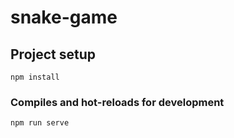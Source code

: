 # snake-game

## Project setup
```
npm install
```

### Compiles and hot-reloads for development
```
npm run serve
```

